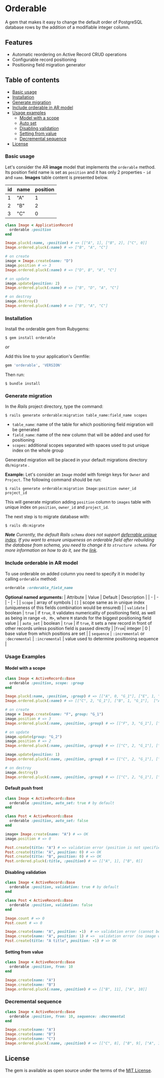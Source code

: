 # Orderable

A gem that makes it easy to change the default order of PostgreSQL database rows by the addition of a modifiable integer column.

## Features

- Automatic reordering on Active Record CRUD operations
- Configurable record positioning
- Positioning field migration generator

## Table of contents

* [Basic usage](#usage)
* [Installation](#installation)
* [Generate migration](#generate-migration)
* [Include orderable in AR model](#include-orderable-in-ar-model)
* [Usage examples](#usage-examples)
  * [Model with a scope](#model-with-a-scope)
  * [Auto set](#auto-set)
  * [Disabling validation](#disabling-validation)
  * [Setting from value](#setting-from-value)
  * [Decremental sequence](#decremental-sequence)
* [License](#license)
### Basic usage
Let's consider the AR **image** model that implements the `orderable` method. Its position field name is set as `position` and it has only 2 properties - `id` and `name`. **Images** table content is presented below.

| id | name | position |
|----|-----|----------|
|1|"A"|1|
|2|"B"|2|
|3|"C"|0|

```ruby
class Image < ApplicationRecord
  orderable :position
end

Image.pluck(:name, :position) # => [["A", 1], ["B", 2], ["C", 0]]
Image.ordered.pluck(:name) # => ["B", "A", "C"]

# on create
image = Image.create(name: "D")
image.position # => 3
Image.ordered.pluck(:name) # => ["D", B", "A", "C"]

# on update
image.update(position: 2)
Image.ordered.pluck(:name) # => ["B", "D", "A", "C"]

# on destroy
image.destroy()
Image.ordered.pluck(:name) # => ["B", "A", "C"]
```
### Installation

Install the orderable gem from Rubygems:

    $ gem install orderable
    
_or_

Add this line to your application's Gemfile:

```ruby
gem 'orderable', 'VERSION'
```

Then run:

    $ bundle install

### Generate migration
In the *Rails* project directory, type the command:

    $ rails generate orderable:migration table_name:field_name scopes

- `table_name`: name of the table for which positioning field migration will be generated
- `field_name`: name of the new column that will be added and used for positioning
- `scopes`: additional scopes separated with spaces used to put unique index on the whole group

Generated migration will be placed in your default migrations directory `db/migrate` .

**Example:**
Let's consider an `Image` model with foreign keys for `Owner` and `Project`. The following command should be run:

    $ rails generate orderable:migration Image:position owner_id project_id

This will generate migration adding `position` column to `images` table with unique index on `position`, `owner_id` and `project_id`. 

The next step is to migrate database with:

    $ rails db:migrate

***Note***
*Currently, the default Rails `schema` does not support [deferrable unique index](https://dba.stackexchange.com/questions/166082/deferrable-unique-index-in-postgres). If you want to ensure uniqueness on orderable field after rebuilding the database from schema, you need to change it to `structure schema`. For more information on how to do it, see the [link](https://guides.rubyonrails.org/active_record_migrations.html#types-of-schema-dumps).*

### Include orderable in AR model
To use orderable on added column you need to specify it in model by calling `orderable` method:
```ruby
orderable :orderable_field_name
```
**Optional named arguments:**
| Attribute | Value | Default | Description |
| - | - | - | - |
| `scope` | array of symbols | `[]` | scope same as in unique index (uniqueness of this fields combination would be ensured) |
| `validate` | boolean | `true` | if `true`, it validates numericality of positioning field, as well as being in range `<0, M>`, where `M` stands for the biggest positioning field value |
| `auto_set` | boolean | `true` | if `true`, it sets a new record in front of other records unless position field is passed directly |
|`from`| integer | 0 | base value from which positions are set |
| `sequence` | `:incremental` or `:decremental` | `:incremental` | value used to determine positioning sequence |

### Usage Examples

#### Model with a scope

```ruby
class Image < ActiveRecord::Base
  orderable :position, scope: :group
end

Image.pluck(:name, :position, :group) # => [["A", 0, "G_1"], ["E", 1, "G_2"], ["C", 2, "G_1"], ["B", 1, "G_1"], ["D", 0, "G_2"]]
Image.ordered.pluck(:name) # => [["C", 2, "G_1"], ["B", 1, "G_1"],  ["A", 0, "G_1"], ["E", 1, "G_2"], ["D", 0, "G_2"]]

# on create
image = Image.create(name: "F", group: "G_1")
image.position # => 3
Image.ordered.pluck(:name, :position, :group) # => [["F", 3, "G_1"], ["C", 2, "G_1"], ["B", 1, "G_1"],  ["A", 0, "G_1"], ["E", 1, "G_2"], ["D", 0, "G_2"]]

# on update
image.update(group: "G_2")
image.position # => 2
Image.ordered.pluck(:name, :position, :group) # => [["C", 2, "G_1"], ["B", 1, "G_1"],  ["A", 0, "G_1"], ["F", 2, "G_2"], ["E", 1, "G_2"], ["D", 0, "G_2"]]

image.update(position: 1)
Image.ordered.pluck(:name, :position, :group) # => [["C", 2, "G_1"], ["B", 1, "G_1"],  ["A", 0, "G_1"], ["E", 2, "G_2"], ["F", 1, "G_2"], ["D", 0, "G_2"]]

# on destroy
image.destroy()
Image.ordered.pluck(:name, :position, :group) # => [["C", 2, "G_1"], ["B", 1, "G_1"],  ["A", 0, "G_1"], ["E", 1, "G_2"], ["D", 0, "G_2"]]
```
#### Default push front

```ruby
class Image < ActiveRecord::Base
  orderable :position, auto_set: true # by default
end

class Post < ActiveRecord::Base
  orderable :position, auto_set: false
end

image= Image.create(name: "A") # => OK
image.position # => 0

Post.create(title: "A") # => validation error (position is not specified)
Post.create(title: "A", position: 0) # => OK
Post.create(title: "B", position: 0) # => OK
Post.ordered.pluck(:title, :position) # => [["A", 1], ["B", 0]]
```
#### Disabling validation

```ruby
class Image < ActiveRecord::Base
  orderable :position, validation: true # by default
end

class Post < ActiveRecord::Base
  orderable :position, validation: false
end

Image.count # => 0
Post.count # => 0

Image.create(name: "A", position: -1)  # => validation error (cannot be negative)
Image.create(name: "A", position: 1) # =>  validation error (no image with position 0)
Post.create(title: "A title", position: -1) # => OK
```
#### Setting from value

```ruby
class Image < ActiveRecord::Base
  orderable :position, from: 10
end

Image.create(name: "A")
Image.create(name: "B")
Image.ordered.pluck(:name, :position) # => [["B", 11], ["A", 10]]
```

### Decremental sequence

```ruby
class Image < ActiveRecord::Base
  orderable :position, from: 10, sequence: :decremental
end

Image.create(name: "A")
Image.create(name: "B")
Image.create(name: "C")
Image.ordered.pluck(:name, :position) # => [["C", 8], ["B", 9], ["A", 10]]
```

## License

The gem is available as open source under the terms of the [MIT License](https://opensource.org/licenses/MIT).
